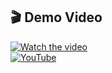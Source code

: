 ## 🎬 Demo Video

[![Watch the video](https://img.youtube.com/vi/9d7ixPuE6cA/maxresdefault.jpg)](https://youtu.be/9d7ixPuE6cA)
<br>
[![YouTube](https://img.shields.io/badge/Watch_on-YouTube-red?logo=youtube)](https://youtu.be/9d7ixPuE6cA)
